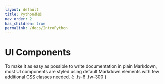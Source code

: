 ```yaml
---
layout: default
title: Python基础
nav_order: 2
has_children: true
permalink: /docs/IntroPython
---
```


# UI Components

To make it as easy as possible to write documentation in plain Markdown, most UI components are styled using default Markdown elements with few additional CSS classes needed.
{: .fs-6 .fw-300 }
